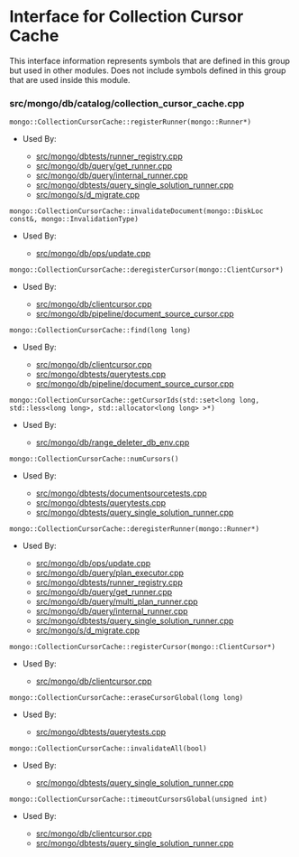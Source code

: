
# Interface for Collection Cursor Cache
This interface information represents symbols that are defined in this group but used in other modules.  Does not include symbols defined in this group that are used inside this module.

### src/mongo/db/catalog/collection\_cursor\_cache.cpp

<div></div>

    mongo::CollectionCursorCache::registerRunner(mongo::Runner*)

- Used By:

    - [src/mongo/dbtests/runner\_registry.cpp](../../../../tests/unit\_tests)
    - [src/mongo/db/query/get\_runner.cpp](../../../../queries/core\_query\_system)
    - [src/mongo/db/query/internal\_runner.cpp](../../../../queries/core\_query\_system)
    - [src/mongo/dbtests/query\_single\_solution\_runner.cpp](../../../../tests/unit\_tests)
    - [src/mongo/s/d\_migrate.cpp](../../../../sharding/mongod\_commands)

<div></div>

    mongo::CollectionCursorCache::invalidateDocument(mongo::DiskLoc const&, mongo::InvalidationType)

- Used By:

    - [src/mongo/db/ops/update.cpp](../../../../queries/core\_query\_system)

<div></div>

    mongo::CollectionCursorCache::deregisterCursor(mongo::ClientCursor*)

- Used By:

    - [src/mongo/db/clientcursor.cpp](../../../../queries/client\_and\_operation\_tracking)
    - [src/mongo/db/pipeline/document\_source\_cursor.cpp](../../../../queries/aggregation\_framework)

<div></div>

    mongo::CollectionCursorCache::find(long long)

- Used By:

    - [src/mongo/db/clientcursor.cpp](../../../../queries/client\_and\_operation\_tracking)
    - [src/mongo/dbtests/querytests.cpp](../../../../tests/unit\_tests)
    - [src/mongo/db/pipeline/document\_source\_cursor.cpp](../../../../queries/aggregation\_framework)

<div></div>

    mongo::CollectionCursorCache::getCursorIds(std::set<long long, std::less<long long>, std::allocator<long long> >*)

- Used By:

    - [src/mongo/db/range\_deleter\_db\_env.cpp](../../../../sharding/sharding\_uncategorized)

<div></div>

    mongo::CollectionCursorCache::numCursors()

- Used By:

    - [src/mongo/dbtests/documentsourcetests.cpp](../../../../tests/unit\_tests)
    - [src/mongo/dbtests/querytests.cpp](../../../../tests/unit\_tests)
    - [src/mongo/dbtests/query\_single\_solution\_runner.cpp](../../../../tests/unit\_tests)

<div></div>

    mongo::CollectionCursorCache::deregisterRunner(mongo::Runner*)

- Used By:

    - [src/mongo/db/ops/update.cpp](../../../../queries/core\_query\_system)
    - [src/mongo/db/query/plan\_executor.cpp](../../../../queries/core\_query\_system)
    - [src/mongo/dbtests/runner\_registry.cpp](../../../../tests/unit\_tests)
    - [src/mongo/db/query/get\_runner.cpp](../../../../queries/core\_query\_system)
    - [src/mongo/db/query/multi\_plan\_runner.cpp](../../../../queries/core\_query\_system)
    - [src/mongo/db/query/internal\_runner.cpp](../../../../queries/core\_query\_system)
    - [src/mongo/dbtests/query\_single\_solution\_runner.cpp](../../../../tests/unit\_tests)
    - [src/mongo/s/d\_migrate.cpp](../../../../sharding/mongod\_commands)

<div></div>

    mongo::CollectionCursorCache::registerCursor(mongo::ClientCursor*)

- Used By:

    - [src/mongo/db/clientcursor.cpp](../../../../queries/client\_and\_operation\_tracking)

<div></div>

    mongo::CollectionCursorCache::eraseCursorGlobal(long long)

- Used By:

    - [src/mongo/dbtests/querytests.cpp](../../../../tests/unit\_tests)

<div></div>

    mongo::CollectionCursorCache::invalidateAll(bool)

- Used By:

    - [src/mongo/dbtests/query\_single\_solution\_runner.cpp](../../../../tests/unit\_tests)

<div></div>

    mongo::CollectionCursorCache::timeoutCursorsGlobal(unsigned int)

- Used By:

    - [src/mongo/db/clientcursor.cpp](../../../../queries/client\_and\_operation\_tracking)
    - [src/mongo/dbtests/query\_single\_solution\_runner.cpp](../../../../tests/unit\_tests)
